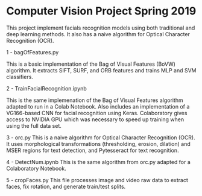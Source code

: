 # Computer Vision Project Spring 2019

This project implement facials recognition models using both traditional and deep learning methods. It also has a naive algorithm for Optical Character Recognition (OCR). 


1 - bagOfFeatures.py

This is a basic implementation of the Bag of Visual Features  (BoVW) algorithm. It extracts SIFT, SURF, and ORB features and trains MLP and SVM classifiers. 

2 - TrainFacialRecognition.ipynb

This is the same implemenation of the Bag of Visual Features algorithm adapted to run in a Colab Notebook. Also includes an implementation of a VG166-based CNN for facial recognition using Keras. Colaboratory gives access to NVIDIA GPU which was necessary to speed up training when using the full data set. 

3 - orc.py
This is a naive algorithm for Optical Character Recognition (OCR). It uses morphological transformations (thresholding, erosion, dilation) and MSER regions for text detection, and Pytesseract for text recognition. 

4 - DetectNum.ipynb
This is the same algorithm from orc.py adapted for a Colaboratory Notebook. 

5 - cropFaces.py
This file processes image and video raw data to extract faces, fix rotation, and generate train/test splits. 

